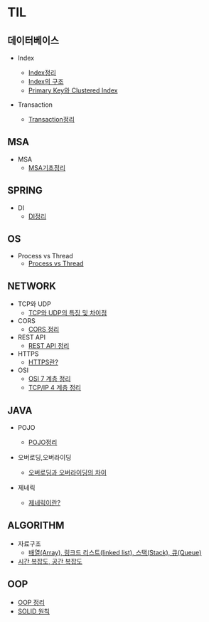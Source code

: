 # TIL
## 데이터베이스
* Index
  * [Index정리](https://github.com/zeroempty2/TIL/blob/main/DATABASE/Index/Index.md)
  * [Index의 구조](https://github.com/zeroempty2/TIL/blob/main/DATABASE/Index/Index%20data%20structure.md)
  * [Primary Key와 Clustered Index](https://github.com/zeroempty2/TIL/blob/main/DATABASE/Index/Clustered%20Index.md)

* Transaction
  * [Transaction정리](https://github.com/zeroempty2/TIL/blob/main/DATABASE/Transaction.md)

## MSA
* MSA
  * [MSA기초정리](https://github.com/zeroempty2/TIL/blob/main/MSA/MSA.md)

## SPRING
* DI
  * [DI정리](https://github.com/zeroempty2/TIL/blob/main/SPRING/DI.md)

## OS
* Process vs Thread
  * [Process vs Thread](https://github.com/zeroempty2/TIL/blob/main/OS/Process%20vs%20Thread.md)

## NETWORK
* TCP와 UDP
  * [TCP와 UDP의 특징 및 차이점](https://github.com/zeroempty2/TIL/blob/main/NETWORK/TCP와UDP.md)
* CORS
  * [CORS 정리](https://github.com/zeroempty2/TIL/blob/main/NETWORK/CORS.md)
* REST API
  * [REST API 정리](https://github.com/zeroempty2/TIL/blob/main/NETWORK/REST%20API.md)
* HTTPS
  * [HTTPS란?](https://github.com/zeroempty2/TIL/blob/main/NETWORK/HTTPS.md)
* OSI
  * [OSI 7 계층 정리](https://github.com/zeroempty2/TIL/blob/main/NETWORK/OSI/OSI%207%20Layer.md)
  * [TCP/IP 4 계층 정리](https://github.com/zeroempty2/TIL/blob/main/NETWORK/OSI/TCP%26IP%204%20Layer.md)
## JAVA
* POJO
  * [POJO정리](https://github.com/zeroempty2/TIL/blob/main/JAVA/POJO.md)

* 오버로딩,오버라이딩
  * [오버로딩과 오버라이딩의 차이](https://github.com/zeroempty2/TIL/blob/main/JAVA/Overloading%20vs%20Overriding.md)

* 제네릭
  * [제네릭이란?](https://github.com/zeroempty2/TIL/blob/main/JAVA/Generic.md)

## ALGORITHM
* 자료구조
  * [배열(Array), 링크드 리스트(linked list), 스택(Stack), 큐(Queue)](https://github.com/zeroempty2/TIL/blob/main/ALGORITHM/선형%20자료구조%20-%20배열(Array)%2C%20링크드%20리스트(linked%20list)%2C%20스택(Stack)%2C%20큐(Queue).md)
* [시간 복잡도, 공간 복잡도](https://github.com/zeroempty2/TIL/blob/main/ALGORITHM/Complexity.md)

## OOP
  * [OOP 정리](https://github.com/zeroempty2/TIL/blob/main/OOP/OOP.md)
  * [SOLID 원칙](https://github.com/zeroempty2/TIL/blob/main/OOP/SOLID.md)

